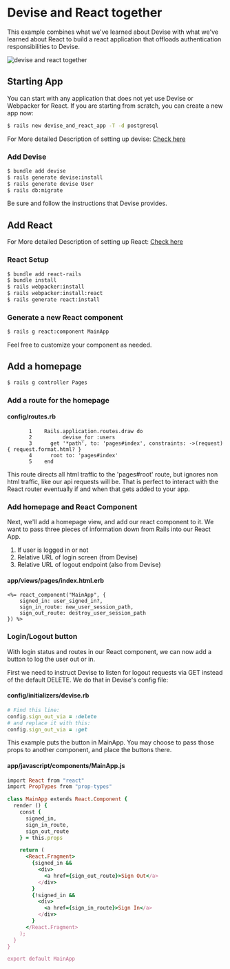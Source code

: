 # Devise and React together
This example combines what we've learned about Devise with what we've learned about React to build a react application that offloads authentication responsibilities to Devise.

![devise and react together](./assets/devise-react-structure.jpg)

## Starting App

You can start with any application that does not yet use Devise or Webpacker for React.  If you are starting from scratch, you can create a new app now:
```bash
$ rails new devise_and_react_app -T -d postgresql
```

For More detailed Description of setting up devise: [Check here](./02-authorization-and-authentication/03_devise.md)
### Add Devise
```bash
$ bundle add devise
$ rails generate devise:install
$ rails generate devise User
$ rails db:migrate
```

Be sure and follow the instructions that Devise provides.



## Add React
For More detailed Description of setting up React: [Check here](./01-react-in-rails/02_Hello_World.md)

### React Setup
```bash
$ bundle add react-rails
$ bundle install
$ rails webpacker:install
$ rails webpacker:install:react
$ rails generate react:install
```


### Generate a new React component
```bash
$ rails g react:component MainApp
```
Feel free to customize your component as needed.


## Add a homepage

```bash
$ rails g controller Pages
```

### Add a route for the homepage
#### config/routes.rb
```result
       1	Rails.application.routes.draw do
       2          devise_for :users
       3	  get '*path', to: 'pages#index', constraints: ->(request){ request.format.html? }
       4	  root to: 'pages#index'
       5	end
```
This route directs all html traffic to the 'pages#root' route, but ignores non html traffic, like our api requests will be.  That is perfect to interact with the React router eventually if and when that gets added to your app.

### Add homepage and React Component
Next, we'll add a homepage view, and add our react component to it.  We want to pass three pieces of information down from Rails into our React App.
1) If user is logged in or not
2) Relative URL of login screen (from Devise)
3) Relative URL of logout endpoint (also from Devise)

#### app/views/pages/index.html.erb
```result
<%= react_component("MainApp", {
    signed_in: user_signed_in?,
    sign_in_route: new_user_session_path,
    sign_out_route: destroy_user_session_path
}) %>
```

### Login/Logout button
With login status and routes in our React component, we can now add a button to log the user out or in.

First we need to instruct Devise to listen for logout requests via GET instead of the default DELETE.  We do that in Devise's config file:

#### config/initializers/devise.rb
```ruby
# Find this line:
config.sign_out_via = :delete
# and replace it with this:
config.sign_out_via = :get
```

This example puts the button in MainApp.  You may choose to pass those props to another component, and place the buttons there.


#### app/javascript/components/MainApp.js
```ruby
import React from "react"
import PropTypes from "prop-types"

class MainApp extends React.Component {
  render () {
    const {
      signed_in,
      sign_in_route,
      sign_out_route
    } = this.props

    return (
      <React.Fragment>
        {signed_in &&
          <div>
            <a href={sign_out_route}>Sign Out</a>
          </div>
        }
        {!signed_in &&
          <div>
            <a href={sign_in_route}>Sign In</a>
          </div>
        }
      </React.Fragment>
    );
  }
}

export default MainApp
```
